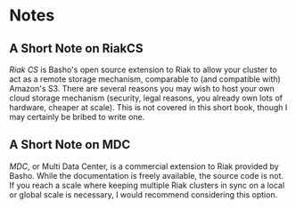 # Notes

## A Short Note on RiakCS

*Riak CS* is Basho's open source extension to Riak to allow your cluster to act as
a remote storage mechanism, comparable to (and compatible with) Amazon's
S3. There are several reasons you may wish to host your own cloud storage mechanism
(security, legal reasons, you already own lots of hardware, cheaper at scale).
This is not covered in this short book, though I may certainly be bribed to
write one.

## A Short Note on MDC

*MDC*, or Multi Data Center, is a commercial extension to Riak provided by Basho.
While the documentation is freely available, the source code is not. If you reach
a scale where keeping multiple Riak clusters in sync on a local or global scale is
necessary, I would recommend considering this option.
